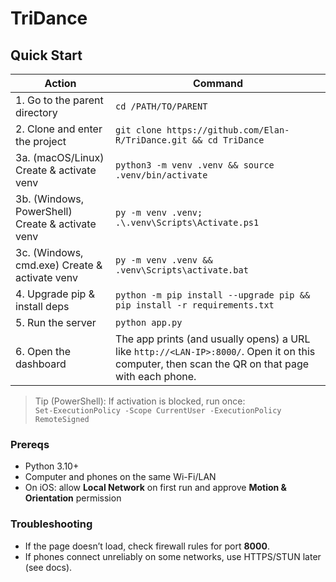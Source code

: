# TriDance

## Quick Start

| Action | Command |
| - | - |
| 1. Go to the parent directory | `cd /PATH/TO/PARENT` |
| 2. Clone and enter the project | `git clone https://github.com/Elan-R/TriDance.git && cd TriDance` |
| 3a. (macOS/Linux) Create & activate venv | `python3 -m venv .venv && source .venv/bin/activate` |
| 3b. (Windows, PowerShell) Create & activate venv | `py -m venv .venv; .\.venv\Scripts\Activate.ps1` |
| 3c. (Windows, cmd.exe) Create & activate venv | `py -m venv .venv && .venv\Scripts\activate.bat` |
| 4. Upgrade pip & install deps | `python -m pip install --upgrade pip && pip install -r requirements.txt` |
| 5. Run the server | `python app.py` |
| 6. Open the dashboard | The app prints (and usually opens) a URL like `http://<LAN-IP>:8000/`. Open it on this computer, then scan the QR on that page with each phone. |

> Tip (PowerShell): If activation is blocked, run once:  
> `Set-ExecutionPolicy -Scope CurrentUser -ExecutionPolicy RemoteSigned`

### Prereqs
- Python 3.10+  
- Computer and phones on the same Wi-Fi/LAN  
- On iOS: allow **Local Network** on first run and approve **Motion & Orientation** permission

### Troubleshooting
- If the page doesn’t load, check firewall rules for port **8000**.
- If phones connect unreliably on some networks, use HTTPS/STUN later (see docs).
